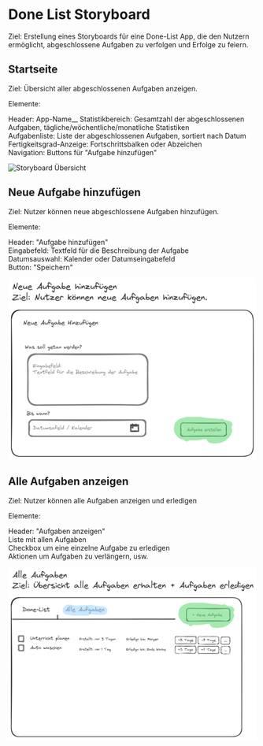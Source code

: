 # Done List Storyboard

Ziel: Erstellung eines Storyboards für eine Done-List App, die den Nutzern ermöglicht, abgeschlossene Aufgaben zu verfolgen und Erfolge zu feiern.

## Startseite

Ziel: Übersicht aller abgeschlossenen Aufgaben anzeigen.

Elemente:

Header: App-Name__
Statistikbereich: Gesamtzahl der abgeschlossenen Aufgaben, tägliche/wöchentliche/monatliche Statistiken  
Aufgabenliste: Liste der abgeschlossenen Aufgaben, sortiert nach Datum  
Fertigkeitsgrad-Anzeige: Fortschrittsbalken oder Abzeichen  
Navigation: Buttons für "Aufgabe hinzufügen"  

![Storyboard Übersicht](https://github.com/BitSparkCode/Done-List-Storyboard/blob/main/Storyboard/Storyboard_%C3%9Cbersicht.png)

## Neue Aufgabe hinzufügen

Ziel: Nutzer können neue abgeschlossene Aufgaben hinzufügen.

Elemente:

Header: "Aufgabe hinzufügen"  
Eingabefeld: Textfeld für die Beschreibung der Aufgabe  
Datumsauswahl: Kalender oder Datumseingabefeld  
Button: "Speichern"  

![Storyboard Neue Aufgabe](https://github.com/BitSparkCode/Done-List-Storyboard/blob/main/Storyboard/Storyboard_NeueAufgabe.png)

## Alle Aufgaben anzeigen

Ziel: Nutzer können alle Aufgaben anzeigen und erledigen

Elemente:

Header: "Aufgaben anzeigen"  
Liste mit allen Aufgaben  
Checkbox um eine einzelne Aufgabe zu erledigen  
Aktionen um Aufgaben zu verlängern, usw.  

![Storyboard Neue Aufgabe](https://github.com/BitSparkCode/Done-List-Storyboard/blob/main/Storyboard/Storyboard_AlleAufgaben.png)


